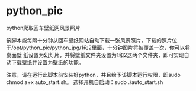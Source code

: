 # python_pic
python爬取回车壁纸网风景照片

该脚本能每隔十分钟从回车壁纸网站自动下载一张风景照片，下载的照片位于/opt/python_pic/python_jpg/1和2里面，十分钟图片将被覆盖一次，你可以将桌面壁
纸设置为幻灯片，并将壁纸文件夹设置为1和2这两个文件夹，即可实现自动下载壁纸并设置为壁纸的功能。

注意，请在运行此脚本前安装好python，并且给予该脚本运行权限，即sudo chmod a+x auto_start.sh。
选择开机自启动：sudo ./auto_start.sh
